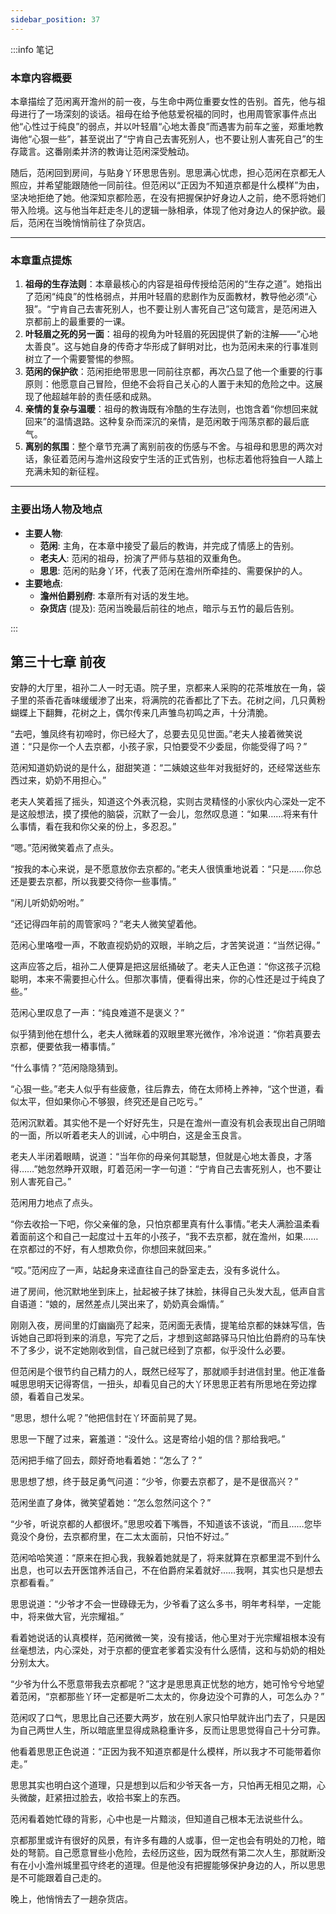```yaml
---
sidebar_position: 37
---
```


:::info 笔记

### 本章内容概要

本章描绘了范闲离开澹州的前一夜，与生命中两位重要女性的告别。首先，他与祖母进行了一场深刻的谈话。祖母在给予他慈爱祝福的同时，也用周管家事件点出他“心性过于纯良”的弱点，并以叶轻眉“心地太善良”而遇害为前车之鉴，郑重地教诲他“心狠一些”，甚至说出了“宁肯自己去害死别人，也不要让别人害死自己”的生存箴言。这番刚柔并济的教诲让范闲深受触动。

随后，范闲回到房间，与贴身丫环思思告别。思思满心忧虑，担心范闲在京都无人照应，并希望能跟随他一同前往。但范闲以“正因为不知道京都是什么模样”为由，坚决地拒绝了她。他深知京都险恶，在没有把握保护好身边人之前，绝不愿将她们带入险境。这与他当年赶走冬儿的逻辑一脉相承，体现了他对身边人的保护欲。最后，范闲在当晚悄悄前往了杂货店。

---

### 本章重点提炼

1.  **祖母的生存法则**：本章最核心的内容是祖母传授给范闲的“生存之道”。她指出了范闲“纯良”的性格弱点，并用叶轻眉的悲剧作为反面教材，教导他必须“心狠”。“宁肯自己去害死别人，也不要让别人害死自己”这句箴言，是范闲进入京都前上的最重要的一课。
2.  **叶轻眉之死的另一面**：祖母的视角为叶轻眉的死因提供了新的注解——“心地太善良”。这与她自身的传奇才华形成了鲜明对比，也为范闲未来的行事准则树立了一个需要警惕的参照。
3.  **范闲的保护欲**：范闲拒绝带思思一同前往京都，再次凸显了他一个重要的行事原则：他愿意自己冒险，但绝不会将自己关心的人置于未知的危险之中。这展现了他超越年龄的责任感和成熟。
4.  **亲情的复杂与温暖**：祖母的教诲既有冷酷的生存法则，也饱含着“你想回来就回来”的温情退路。这种复杂而深沉的亲情，是范闲敢于闯荡京都的最后底气。
5.  **离别的氛围**：整个章节充满了离别前夜的伤感与不舍。与祖母和思思的两次对话，象征着范闲与澹州这段安宁生活的正式告别，也标志着他将独自一人踏上充满未知的新征程。

---

### 主要出场人物及地点

* **主要人物**:
    * **范闲**: 主角，在本章中接受了最后的教诲，并完成了情感上的告别。
    * **老夫人**: 范闲的祖母，扮演了严师与慈祖的双重角色。
    * **思思**: 范闲的贴身丫环，代表了范闲在澹州所牵挂的、需要保护的人。
* **主要地点**:
    * **澹州伯爵别府**: 本章所有对话的发生地。
    * **杂货店** (提及): 范闲当晚最后前往的地点，暗示与五竹的最后告别。

:::

## 第三十七章 **前夜**

安静的大厅里，祖孙二人一时无语。院子里，京都来人采购的花茶堆放在一角，袋子里的茶香花香味缓缓渗了出来，将满院的花香都比了下去。花树之间，几只黄粉蝴蝶上下翻舞，花树之上，偶尔传来几声雏鸟初鸣之声，十分清脆。

“去吧，雏凤终有初啼时，你已经大了，总要去见见世面。”老夫人接着微笑说道：“只是你一个人去京都，小孩子家，只怕要受不少委屈，你能受得了吗？”

范闲知道奶奶说的是什么，甜甜笑道：“二姨娘这些年对我挺好的，还经常送些东西过来，奶奶不用担心。”

老夫人笑着摇了摇头，知道这个外表沉稳，实则古灵精怪的小家伙内心深处一定不是这般想法，摸了摸他的脑袋，沉默了一会儿，忽然叹息道：“如果……将来有什么事情，看在我和你父亲的份上，多忍忍。”

“嗯。”范闲微笑着点了点头。

“按我的本心来说，是不愿意放你去京都的。”老夫人很慎重地说着：“只是……你总还是要去京都，所以我要交待你一些事情。”

“闲儿听奶奶吩咐。”

“还记得四年前的周管家吗？”老夫人微笑望着他。

范闲心里咯噔一声，不敢直视奶奶的双眼，半晌之后，才苦笑说道：“当然记得。”

这声应答之后，祖孙二人便算是把这层纸捅破了。老夫人正色道：“你这孩子沉稳聪明，本来不需要担心什么。但那次事情，便看得出来，你的心性还是过于纯良了些。”

范闲心里叹息了一声：“纯良难道不是褒义？”

似乎猜到他在想什么，老夫人微眯着的双眼里寒光微作，冷冷说道：“你若真要去京都，便要依我一樁事情。”

“什么事情？”范闲隐隐猜到。

“心狠一些。”老夫人似乎有些疲惫，往后靠去，倚在太师椅上养神，“这个世道，看似太平，但如果你心不够狠，终究还是自己吃亏。”

范闲沉默着。其实他不是一个好好先生，只是在澹州一直没有机会表现出自己阴暗的一面，所以听着老夫人的训诫，心中明白，这是金玉良言。

老夫人半闭着眼睛，说道：“当年你的母亲何其聪慧，但就是心地太善良，才落得……”她忽然睁开双眼，盯着范闲一字一句道：“宁肯自己去害死别人，也不要让别人害死自己。”

范闲用力地点了点头。

“你去收拾一下吧，你父亲催的急，只怕京都里真有什么事情。”老夫人满脸温柔看着面前这个和自己一起度过十五年的小孩子，“我不去京都，就在澹州，如果……在京都过的不好，有人想欺负你，你想回来就回来。”

“哎。”范闲应了一声，站起身来迳直往自己的卧室走去，没有多说什么。

进了房间，他沉默地坐到床上，扯起被子抹了抹脸，抹得自己头发大乱，低声自言自语道：“娘的，居然差点儿哭出来了，奶奶真会煽情。”

刚刚入夜，房间里的灯幽幽亮了起来，范闲面无表情，提笔给京都的妹妹写信，告诉她自己即将到来的消息，写完了之后，才想到这邮路驿马只怕比伯爵府的马车快不了多少，说不定她刚收到信，自己就已经到了京都，似乎没什么必要。

但范闲是个很节约自己精力的人，既然已经写了，那就顺手封进信封里。他正准备喊思思明天记得寄信，一扭头，却看见自己的大丫环思思正若有所思地在旁边撑颌，看着自己发呆。

“思思，想什么呢？”他把信封在丫环面前晃了晃。

思思一下醒了过来，窘羞道：“没什么。这是寄给小姐的信？那给我吧。”

范闲把手缩了回去，颇好奇地看着她：“怎么了？”

思思想了想，终于鼓足勇气问道：“少爷，你要去京都了，是不是很高兴？”

范闲坐直了身体，微笑望着她：“怎么忽然问这个？”

“少爷，听说京都的人都很坏。”思思咬着下嘴唇，不知道该不该说，“而且……您毕竟没个身份，去京都府里，在二太太面前，只怕不好过。”

范闲哈哈笑道：“原来在担心我，我躲着她就是了，将来就算在京都里混不到什么出息，也可以去开医馆养活自己，不在伯爵府呆着就好……我啊，其实也只是想去京都看看。”

思思说道：“少爷才不会一世碌碌无为，少爷看了这么多书，明年考科举，一定能中，将来做大官，光宗耀祖。”

看着她说话的认真模样，范闲微微一笑，没有接话，他心里对于光宗耀祖根本没有丝毫想法，内心深处，对于京都的便宜老爹着实没有什么感情，这和与奶奶的相处分别太大。

“少爷为什么不愿意带我去京都呢？”这才是思思真正忧愁的地方，她可怜兮兮地望着范闲，“京都那些丫环一定都是听二太太的，你身边没个可靠的人，可怎么办？”

范闲叹了口气，思思比自己还要大两岁，放在别人家只怕早就许出门去了，只是因为自己两世人生，所以暗底里显得成熟稳重许多，反而让思思觉得自己十分可靠。

他看着思思正色说道：“正因为我不知道京都是什么模样，所以我才不可能带着你走。”

思思其实也明白这个道理，只是想到以后和少爷天各一方，只怕再无相见之期，心头微酸，赶紧扭过脸去，收拾书案上的东西。

范闲看着她忙碌的背影，心中也是一片黯淡，但知道自己根本无法说些什么。

京都那里或许有很好的风景，有许多有趣的人或事，但一定也会有明处的刀枪，暗处的弩箭。自己愿意冒些小危险，去经历这些，因为既然有第二次人生，那就断没有在小小澹州城里孤守终老的道理。但是他没有把握能够保护身边的人，所以思思是不可能跟着自己走的。

晚上，他悄悄去了一趟杂货店。

